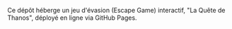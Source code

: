 Ce dépôt héberge un jeu d'évasion (Escape Game) interactif, "La Quête de Thanos", déployé en ligne via GitHub Pages.
